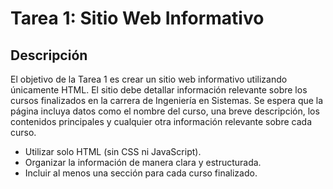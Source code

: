 # Tarea 1: Sitio Web Informativo

## Descripción

El objetivo de la Tarea 1 es crear un sitio web informativo utilizando únicamente HTML. El sitio debe detallar información relevante sobre los cursos finalizados en la carrera de Ingeniería en Sistemas. Se espera que la página incluya datos como el nombre del curso, una breve descripción, los contenidos principales y cualquier otra información relevante sobre cada curso.

- Utilizar solo HTML (sin CSS ni JavaScript).
- Organizar la información de manera clara y estructurada.
- Incluir al menos una sección para cada curso finalizado.
